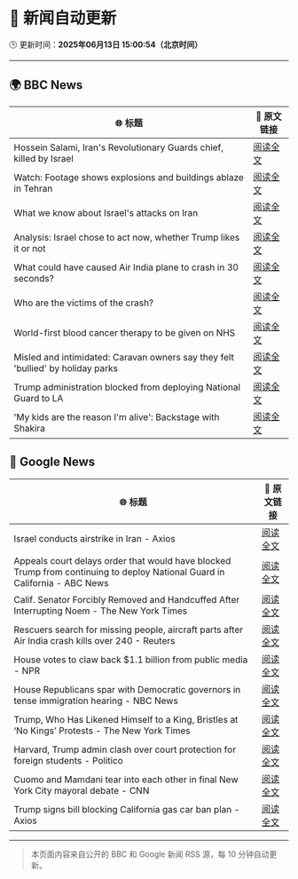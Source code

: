 # 🧠 新闻自动更新

🕒 更新时间：**2025年06月13日 15:00:54（北京时间）**

---

## 🌍 BBC News

| 🌐 标题 | 🔗 原文链接 |
|--------|-------------|
| Hossein Salami, Iran's Revolutionary Guards chief, killed by Israel | [阅读全文](https://www.bbc.com/news/articles/clyg0yywr4no) |
| Watch: Footage shows explosions and buildings ablaze in Tehran | [阅读全文](https://www.bbc.com/news/videos/c20qw0xjp10o) |
| What we know about Israel's attacks on Iran | [阅读全文](https://www.bbc.com/news/articles/cdj9vj8glg2o) |
| Analysis: Israel chose to act now, whether Trump likes it or not | [阅读全文](https://www.bbc.com/news/articles/cwyw04x1kqpo) |
| What could have caused Air India plane to crash in 30 seconds? | [阅读全文](https://www.bbc.com/news/articles/c626y121rxxo) |
| Who are the victims of the crash? | [阅读全文](https://www.bbc.com/news/articles/cdd28legnzvo) |
| World-first blood cancer therapy to be given on NHS | [阅读全文](https://www.bbc.com/news/articles/ckg4kj2nxjgo) |
| Misled and intimidated: Caravan owners say they felt 'bullied' by holiday parks | [阅读全文](https://www.bbc.com/news/articles/c2016lxnepno) |
| Trump administration blocked from  deploying National Guard to LA | [阅读全文](https://www.bbc.com/news/articles/cd62d8jp046o) |
| 'My kids are the reason I'm alive': Backstage with Shakira | [阅读全文](https://www.bbc.com/news/articles/cn056ky4d00o) |

## 📰 Google News

| 🌐 标题 | 🔗 原文链接 |
|--------|-------------|
| Israel conducts airstrike in Iran - Axios | [阅读全文](https://news.google.com/rss/articles/CBMie0FVX3lxTFBsbHF3WlF6V1pYd29GYXdNLUVQcHYxRzMtQUJlZzNyMzFaVC1hMl9VUDhjWHZfM3k2QmptSVZzQ0tRZHltQXNVa0FPRUN3d1NOZEFsMWthb19yRDRfTFJMeGlwMEtMb1Fmd055VGdNTXp0Q0xfM1ZqRkdOdw?oc=5) |
| Appeals court delays order that would have blocked Trump from continuing to deploy National Guard in California - ABC News | [阅读全文](https://news.google.com/rss/articles/CBMipwFBVV95cUxOZy11dmdqV1daTVpnZUczVDBKSFRJaEJveE1yc3pDQW5VZWtzQ1RDcnFKNnZKQi0wQi1RVGhlVW83M3lOblVHYWt3Z2RlTkYwNVg5cU9rb3BabXdyVU5ENWl1MVByck12MHc1T19OQUdKWDlrS2oxcWtzTEdJZlFUR2szeWVIcU45Y3EtVGM3emUyN3A1M2lBMDJ6VFJ6ckRrcU55aDZSSdIBrAFBVV95cUxNYk1Rb2NJb3puWkJIYlFYT0NJVFROZmpLMWljTkxkdkdSdENfcjRJaFpHaDlRYVI5M1RnakE3ZlFSN1RSZEM1TzF0NGwwbVZoZVhfU0lubUVjdjNpSmdicHAwTkkzdFVQNEdnZ1FGU19aaUgydndiT19pYTdSdnRITXEzN3pGZ2FFdWxtbG90V2ZMUHRPSEh4Qk9GemtFOHp3WVE4S2lnSk5iWkps?oc=5) |
| Calif. Senator Forcibly Removed and Handcuffed After Interrupting Noem - The New York Times | [阅读全文](https://news.google.com/rss/articles/CBMiiwFBVV95cUxQaGxqQVlfQnc5c2ZPQzEyUkFWcWloMlZqZFdkeXNHZTFnZ3ZqTzBjYm5QS1JPcDlQQ09od294UnJ0ZkZJUWpuTTY5cFlFc19rLVQxTXRTeG1VcnRLdXdQVFBYTktKWDFfYUlpTWE0R0Y2OUgzQUpYYlo2Y1hkVW1OSFZrTGpQVU11Wmpn?oc=5) |
| Rescuers search for missing people, aircraft parts after Air India crash kills over 240 - Reuters | [阅读全文](https://news.google.com/rss/articles/CBMi2AFBVV95cUxOelpVaDdLbzB1cE1nNkpJeEJ6MnYwOWtZZ0YzOE5ZNzk3SDIzci1GS3hxcVl3ZXRNTFE1bEl6NHJSUmViaEQ4S3FhRThpX29GQWhFbUZ4Z204S0NUM2taWExNa2EwV1NoYXJhWnNWdXpjdld6ZWdFMjljc0twRE9uazJ6VDJ0NmlMbUowZ1VvQy1GWklnc0FsWVVQc2NRNGt0MkVuRF9udGZZSmREZ21TaURFaGREUWJsbVNFdmRtVjNmNkdPOTd0elhEa3N2RDJEdk5iQXM4ZEE?oc=5) |
| House votes to claw back $1.1 billion from public media - NPR | [阅读全文](https://news.google.com/rss/articles/CBMitwFBVV95cUxNenNMWU5GN3c2QURSV21OdExXeWtlNE9kSlBkeHBPOE91dTlqQU1MTjNhOERoVGVhcVlpUGFTOGlsbHF0TjhvNTIzeDNLdkU4WS1kZkRza0VpVVVESUFqaExCN0Nxb01zcWRkbklkZTZFS3czZWtfQm1ydHVzaVd4NVNTdWo5QjN1dmxtRkJ0UHZKam1iR2c3SWM2Z0Z1bWJHWW90VUdkSDZuSGFySVE5YWJhVnp6S00?oc=5) |
| House Republicans spar with Democratic governors in tense immigration hearing - NBC News | [阅读全文](https://news.google.com/rss/articles/CBMivwFBVV95cUxQSGhkTGg0aEhfaXJTTF81Sk9RU0tuRDBneDYzb1VhZFFJRGJuNkZnVE1PUXhyQkRPdm84UkM4eUwxNXB4bnhNMm45R0V3bDRtSUhNWS10X1NNOHVqNDVxQUc4NFZ4ZFlSaE5nc2d0Qzdza1RzTHpCeVJsamhlVUs4T19rMEY5ODNNdDJWM2ZKZGlOT3NYZzVia0w1QXc4NUM2TXhza3JCNzBwa05MaHFNclRPTWExZzRwWE41dUk3a9IBVkFVX3lxTE5kMVlERHptc0s4bl9TOVVfM0VOQ1VnWE0ycG5Xek14Qml2V0NyUXpzNERwaENTenk3U21DdGl5V3NLTnZkLUZucUdHeXJsd3JDOWp5RDd3?oc=5) |
| Trump, Who Has Likened Himself to a King, Bristles at ‘No Kings’ Protests - The New York Times | [阅读全文](https://news.google.com/rss/articles/CBMigAFBVV95cUxPc2lBRmxIektyRnoybGcwbGE5TllfanhleGNBT2RrclViZnIybEU4U3V2Y2VsQ2lsWDdVY2xkczV5bkFsX3FYMFctdC1XWUc4NE1rUlZaOGdlb0hVVmtEeGVUQTJoeGlJU1lFYU84aTR4RVU4dWQxeVFkTG5uTjFjaA?oc=5) |
| Harvard, Trump admin clash over court protection for foreign students - Politico | [阅读全文](https://news.google.com/rss/articles/CBMimwFBVV95cUxOWlRSQjVWWTc0dlZrQWJoZWZYVlJ2VTJhQWxGcWpLd1VUZGw4aDlDd3EwaDI2ZDFoeDg0UGlmb2s3Q0NNaWwtQTJyV1NDZDItZnRxeHVyN2V1ZlJQcElDWU8yNnl3R0F0UGczLS1GRzlwQjUyQlRfQWRRMlhyZncwVzZ3eTVGZW5ONktDZDEyQktyR3VYQ241dzNTNA?oc=5) |
| Cuomo and Mamdani tear into each other in final New York City mayoral debate - CNN | [阅读全文](https://news.google.com/rss/articles/CBMikAFBVV95cUxPNjJIYVFWeUhSd0pQRm4zY0dJd0Z5REpoanIwOENhZVE2YUdwYjFET1phMmxjdVQ1VzRtdklQTUd5VXRCZU1NMTRqUzIzdU56MnFjN0tNMVRaRHdQLXBocVV6Sk1QUVdxTXZFR1ZoQjNHdTRyUWYzdEJQWEpuSENfNW9QWjVaWEpoWGl2Ml8waU7SAZYBQVVfeXFMTWt0ai04bjVFeV9XQ1hyLWVSYzgySlg4NEl3MW8yWm1yaUdrc0MtSThnSkNCVzREZGJxV0JlaGllVmpRUVZBb3FhNERpZGZmRDRnaG8yYTJWVFlHbmYzUmZEZTB1c1NKdkZ2ZFg3UFdYYVQxVXlRVFhMQWJIeXZoUFBtaEd2NVZBdnNrcjY3cllueDAzeF93?oc=5) |
| Trump signs bill blocking California gas car ban plan - Axios | [阅读全文](https://news.google.com/rss/articles/CBMidkFVX3lxTFBLdlowbGZZM3Njbk5GaWlGczlvd3ZqczJ0TDdieW9VNzQtZUJGNkhxRHhnMmNFdnpraTh3dWl3MVpJTVYybVhkMDZxNjJXbkRrd3RuTVcweS1vQjhST1lVYlJyOGN6T0dBdV9sV01menpqVzFmbVE?oc=5) |

---
> 本页面内容来自公开的 BBC 和 Google 新闻 RSS 源，每 10 分钟自动更新。